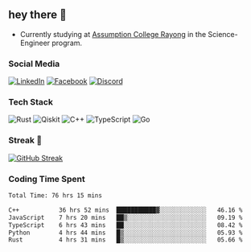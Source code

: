 ## hey there 👋

- Currently studying at [Assumption College Rayong](https://www.acr.ac.th) in the Science-Engineer program.

### Social Media

[![LinkedIn](https://img.shields.io/badge/linkedin-%230077B5.svg?style=for-the-badge&logo=linkedin&logoColor=white)](https://www.linkedin.com/in/kiattisakbeaw/)
[![Facebook](https://img.shields.io/badge/Facebook-%231877F2.svg?style=for-the-badge&logo=Facebook&logoColor=white)](https://www.facebook.com/kiattisakbeawsanburee)
[![Discord](https://img.shields.io/badge/Discord-%235865F2.svg?style=for-the-badge&logo=discord&logoColor=white)](https://discord.gg/dgRsHb5duc)

### Tech Stack
![Rust](https://img.shields.io/badge/rust-%23000000.svg?style=for-the-badge&logo=rust&logoColor=white)
![Qiskit](https://img.shields.io/badge/Qiskit-%236929C4.svg?style=for-the-badge&logo=Qiskit&logoColor=white)
![C++](https://img.shields.io/badge/c++-%2300599C.svg?style=for-the-badge&logo=c%2B%2B&logoColor=white)
![TypeScript](https://img.shields.io/badge/typescript-%23007ACC.svg?style=for-the-badge&logo=typescript&logoColor=white)
![Go](https://img.shields.io/badge/go-%2300ADD8.svg?style=for-the-badge&logo=go&logoColor=white)


### Streak 🚀
[![GitHub Streak](https://streak-stats.demolab.com?user=beawkiattisak&theme=dark&hide_border=true)](https://git.io/streak-stats)
</div>

### Coding Time Spent
<!--START_SECTION:waka-->

```txt
Total Time: 76 hrs 15 mins

C++           36 hrs 52 mins  ███████████▓░░░░░░░░░░░░░   46.16 %
JavaScript    7 hrs 20 mins   ██▒░░░░░░░░░░░░░░░░░░░░░░   09.19 %
TypeScript    6 hrs 43 mins   ██░░░░░░░░░░░░░░░░░░░░░░░   08.42 %
Python        4 hrs 44 mins   █▒░░░░░░░░░░░░░░░░░░░░░░░   05.93 %
Rust          4 hrs 31 mins   █▒░░░░░░░░░░░░░░░░░░░░░░░   05.66 %
```

<!--END_SECTION:waka-->
